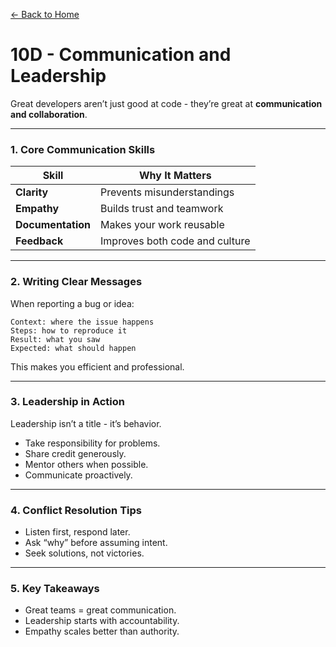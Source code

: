 [← Back to Home](../README.md)

# 10D - Communication and Leadership

Great developers aren’t just good at code - they’re great at **communication and collaboration**.

---

### 1. Core Communication Skills

| Skill | Why It Matters |
|--------|----------------|
| **Clarity** | Prevents misunderstandings |
| **Empathy** | Builds trust and teamwork |
| **Documentation** | Makes your work reusable |
| **Feedback** | Improves both code and culture |

---

### 2. Writing Clear Messages

When reporting a bug or idea:
```
Context: where the issue happens  
Steps: how to reproduce it  
Result: what you saw  
Expected: what should happen
```

This makes you efficient and professional.

---

### 3. Leadership in Action

Leadership isn’t a title - it’s behavior.

- Take responsibility for problems.  
- Share credit generously.  
- Mentor others when possible.  
- Communicate proactively.

---

### 4. Conflict Resolution Tips
- Listen first, respond later.  
- Ask “why” before assuming intent.  
- Seek solutions, not victories.  

---

### 5. Key Takeaways
- Great teams = great communication.  
- Leadership starts with accountability.  
- Empathy scales better than authority.
